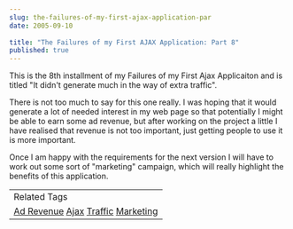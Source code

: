 ```yaml
---
slug: the-failures-of-my-first-ajax-application-par
date: 2005-09-10
 
title: "The Failures of my First AJAX Application: Part 8"
published: true
---
```

This is the 8th installment of my Failures of my First Ajax Applicaiton and is titled "It didn't generate much in the way of extra traffic".<p />There is not too much to say for this one really.  I was hoping that it would generate a lot of needed interest in my web page so that potentially I might be able to earn some ad revenue, but after working on the project a little I have realised that revenue is not too important, just getting people to use it is more important.<p />Once I am happy with the requirements for the next version I will have to work out some sort of "marketing" campaign, which will really highlight the benefits of this application.<p /><table class="TechnoratiHead TagHeader">
<tr><td>Related Tags</td></tr>
<tr class="Technorati"><td>
<a href="https://paul.kinlan.me/tags/Ad%20Revenue" class="Tag" rel="tag">Ad Revenue</a> <a href="https://paul.kinlan.me/tags/Ajax" class="Tag" rel="tag">Ajax</a> <a href="https://paul.kinlan.me/tags/Traffic" class="Tag" rel="tag">Traffic</a> <a href="https://paul.kinlan.me/tags/Marketing" class="Tag" rel="tag">Marketing</a>
</td></tr>
</table>

